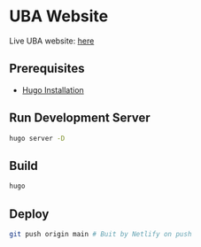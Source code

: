 # UBA Website

Live UBA website: [here](https://uba-nyush.com/)

## Prerequisites

- [Hugo Installation](https://gohugo.io/installation/)

## Run Development Server

```bash
hugo server -D
```

## Build

```bash
hugo
```

## Deploy

```bash
git push origin main # Buit by Netlify on push
```
